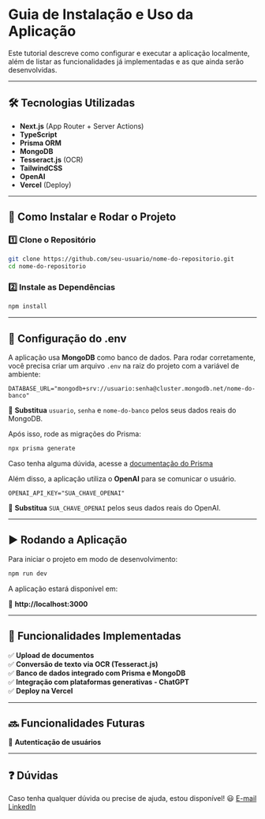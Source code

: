 # Guia de Instalação e Uso da Aplicação  

Este tutorial descreve como configurar e executar a aplicação localmente, além de listar as funcionalidades já implementadas e as que ainda serão desenvolvidas.  

---

## 🛠 Tecnologias Utilizadas  

- **Next.js** (App Router + Server Actions)  
- **TypeScript**  
- **Prisma ORM**  
- **MongoDB**  
- **Tesseract.js** (OCR)  
- **TailwindCSS**  
- **OpenAI**
- **Vercel** (Deploy)  

---

## 🚀 Como Instalar e Rodar o Projeto  

### 1️⃣ Clone o Repositório  

```bash
git clone https://github.com/seu-usuario/nome-do-repositorio.git
cd nome-do-repositorio
```

### 2️⃣ Instale as Dependências  

```bash
npm install
```
---

## 🔧 Configuração do .env  

A aplicação usa **MongoDB** como banco de dados. Para rodar corretamente, você precisa criar um arquivo `.env` na raiz do projeto com a variável de ambiente:  

```env
DATABASE_URL="mongodb+srv://usuario:senha@cluster.mongodb.net/nome-do-banco"
```

📌 **Substitua** `usuario`, `senha` e `nome-do-banco` pelos seus dados reais do MongoDB.  

Após isso, rode as migrações do Prisma:  

```bash
npx prisma generate
```

Caso tenha alguma dúvida, acesse a [documentação do Prisma](https://www.prisma.io/docs/getting-started/setup-prisma/start-from-scratch/mongodb/connect-your-database-node-mongodb)

Além disso, a aplicação utiliza o **OpenAI** para se comunicar o usuário. 

```env
OPENAI_API_KEY="SUA_CHAVE_OPENAI"
```

📌 **Substitua** `SUA_CHAVE_OPENAI` pelos seus dados reais do OpenAI.  

---

## ▶️ Rodando a Aplicação  

Para iniciar o projeto em modo de desenvolvimento:  

```bash
npm run dev
```

A aplicação estará disponível em:  

🔗 **http://localhost:3000**

---

## 📌 Funcionalidades Implementadas  

✅ **Upload de documentos**  
✅ **Conversão de texto via OCR (Tesseract.js)**  
✅ **Banco de dados integrado com Prisma e MongoDB**  
✅ **Integração com plataformas generativas - ChatGPT**  
✅ **Deploy na Vercel**  

---

## 🔜 Funcionalidades Futuras  

🚧 **Autenticação de usuários**  

---

## ❓ Dúvidas  

Caso tenha qualquer dúvida ou precise de ajuda, estou disponível! 😃
[E-mail](sabrinacberno@hotmail.com)
[LinkedIn](https://www.linkedin.com/in/sabrina-caldas-berno/)
